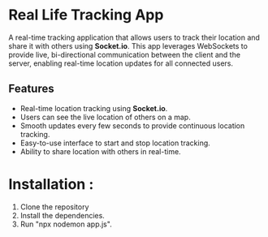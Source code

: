 # Real Life Tracking App

A real-time tracking application that allows users to track their location and share it with others using **Socket.io**. This app leverages WebSockets to provide live, bi-directional communication between the client and the server, enabling real-time location updates for all connected users.

## Features

- Real-time location tracking using **Socket.io**.
- Users can see the live location of others on a map.
- Smooth updates every few seconds to provide continuous location tracking.
- Easy-to-use interface to start and stop location tracking.
- Ability to share location with others in real-time.


# Installation :
1. Clone the repository
2. Install the dependencies.
3. Run "npx nodemon app.js".
